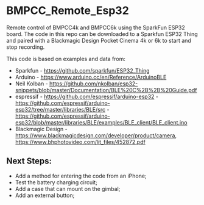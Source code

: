 # BMPCC_Remote_Esp32
Remote control of BMPCC4k and BMPCC6k using the SparkFun ESP32 board.  The code in this repo can be downloaded to a Sparkfun ESP32 Thing and paired with a Blackmagic Design Pocket Cinema 4k or 6k to start and stop recording.  

This code is based on examples and data from:
   - Sparkfun          - https://github.com/sparkfun/ESP32_Thing
   - Arduino           - https://www.arduino.cc/en/Reference/ArduinoBLE
   - Neil Kolban       - https://github.com/nkolban/esp32-snippets/blob/master/Documentation/BLE%20C%2B%2B%20Guide.pdf
   - espressif         - https://github.com/espressif/arduino-esp32
                       - https://github.com/espressif/arduino-esp32/tree/master/libraries/BLE/src
                       - https://github.com/espressif/arduino-esp32/blob/master/libraries/BLE/examples/BLE_client/BLE_client.ino
   - Blackmagic Design - https://www.blackmagicdesign.com/developer/product/camera, https://www.bhphotovideo.com/lit_files/452872.pdf

## Next Steps:
* Add a method for entering the code from an iPhone;
* Test the battery charging circuit;
* Add a case that can mount on the gimbal;
* Add an external button;
